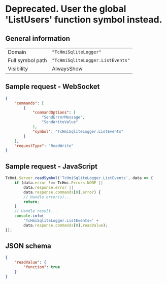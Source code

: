 # Deprecated. User the global 'ListUsers' function symbol instead.

## General information

|  |  |
| - | - |
| Domain | `"TcHmiSqliteLogger"` |
| Full symbol path | `"TcHmiSqliteLogger.ListEvents"` |
| Visibility | AlwaysShow |

## Sample request - WebSocket

```json
{
    "commands": [
        {
            "commandOptions": [
                "SendErrorMessage",
                "SendWriteValue"
            ],
            "symbol": "TcHmiSqliteLogger.ListEvents"
        }
    ],
    "requestType": "ReadWrite"
}
```

## Sample request - JavaScript

```javascript
TcHmi.Server.readSymbol('TcHmiSqliteLogger.ListEvents', data => {
    if (data.error !== TcHmi.Errors.NONE ||
        data.response.error ||
        data.response.commands[0].error) {
        // Handle error(s)...
        return;
    }
    // Handle result...
    console.info(
        'TcHmiSqliteLogger.ListEvents=' +
        data.response.commands[0].readValue);
});
```

## JSON schema

```json
{
    "readValue": {
        "function": true
    }
}
```
